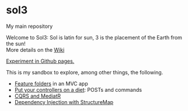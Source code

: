 # sol3
My main repository

Welcome to Sol3: Sol is latin for sun, 3 is the placement of the Earth from the sun!  
More details on the [Wiki](https://github.com/KeithBarrows/Sol3/wiki)

[Experiment in Github pages.](https://keithbarrows.github.io/Sol3/)

This is my sandbox to explore, among other things, the following.  
* [Feature folders](http://timgthomas.com/2013/10/feature-folders-in-asp-net-mvc/) in an MVC app
* [Put your controllers on a diet](https://lostechies.com/jimmybogard/2013/12/19/put-your-controllers-on-a-diet-posts-and-commands/): POSTs and commands
* [CQRS and MediatR](https://lostechies.com/jimmybogard/2015/05/05/cqrs-with-mediatr-and-automapper/)
* [Dependency Injection with StructureMap](https://lostechies.com/jimmybogard/2010/04/27/dependency-injection-in-asp-net-mvc-controllers/)
